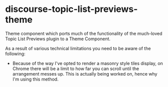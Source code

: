 # discourse-topic-list-previews-theme
Theme component which ports much of the functionality of the much-loved Topic List Previews plugin to a Theme Component.

As a result of various technical limitations you need to be aware of the following:

- Because of the way I've opted to render a masonry style tiles display, on Chrome there will be a limit to how far you can scroll until the arrangement messes up.  This is actually being worked on, hence why I'm using this method.

